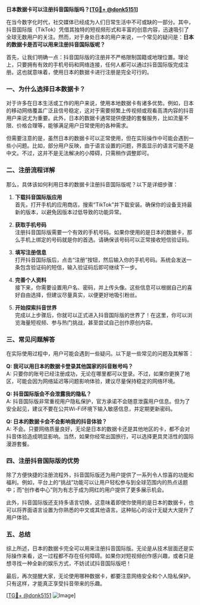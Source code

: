 **日本数据卡可以注册抖音国际版吗？[[TG💪+ @donk5151](https://t.me/s/donk5151)]**

在当今数字化时代，社交媒体已经成为人们日常生活中不可或缺的一部分。其中，抖音国际版（TikTok）凭借其独特的短视频形式和丰富的创意内容，迅速吸引了全球无数用户的关注。然而，对于身处日本的用户来说，一个常见的疑问是：**日本的数据卡是否可以用来注册抖音国际版呢？**

首先，让我们明确一点：抖音国际版的注册并不严格限制国籍或地理位置。理论上，只要拥有有效的手机号码和网络连接，任何人都可以通过抖音国际版完成注册。这也就意味着，使用日本的数据卡进行注册是完全可行的。

### **一、为什么选择日本数据卡？**

对于许多在日本生活或工作的用户来说，使用本地数据卡有诸多优势。例如，日本的移动网络覆盖广泛且信号稳定，这对于需要频繁上传视频或观看高清内容的抖音用户来说尤为重要。此外，日本的数据卡通常提供便捷的套餐服务，比如流量不限、价格合理等，能够满足用户日常使用的各种需求。

但需要注意的是，虽然日本的数据卡可以正常使用，但在实际操作中可能会遇到一些小问题。比如，部分用户反映，由于语言设置的问题，界面显示的语言可能不是中文。不过，这并不是无法解决的小障碍，只需稍作调整即可。

### **二、注册流程详解**

那么，具体该如何利用日本的数据卡注册抖音国际版呢？以下是详细步骤：

1. **下载抖音国际版应用**  
   首先，打开手机的应用商店，搜索“TikTok”并下载安装。确保你的设备支持最新的版本，以避免因版本过低导致的功能异常。

2. **获取手机号码**  
   注册抖音国际版需要一个有效的手机号码。如果你使用的是日本的数据卡，那么手机上绑定的号码就是你的首选。请确保该号码可以正常接收短信验证码。

3. **填写注册信息**  
   打开抖音国际版后，点击“注册”按钮，然后输入你的手机号码。系统会发送一条包含验证码的短信，输入验证码后即可继续下一步。

4. **完善个人资料**  
   接下来，你需要设置用户名、密码，并上传头像。这些信息可以根据自己的喜好自由选择，但建议尽量真实，以便更好地吸引粉丝。

5. **开始探索抖音世界**  
   完成以上步骤后，你就可以正式进入抖音国际版的世界了！在这里，你可以浏览海量短视频、参与热门挑战，甚至尝试自己创作原创内容。

### **三、常见问题解答**

在实际使用过程中，用户可能会遇到一些疑问。以下是一些常见的问题及其解答：

**Q: 我可以用日本的数据卡登录其他国家的抖音账号吗？**  
A: 只要你的账号已经注册成功，无论在哪里都可以登录。不过，如果你更换了地区，可能会因为网络延迟等问题影响体验，建议尽量保持稳定的网络环境。

**Q: 抖音国际版会不会泄露我的隐私？**  
A: 抖音国际版非常重视用户隐私保护，官方承诺不会随意泄露用户信息。但为了安全起见，建议不要在公共Wi-Fi环境下输入敏感信息，并定期更新密码。

**Q: 日本的数据卡会不会影响我的抖音体验？**  
A: 不会。只要网络质量良好，无论是日本的数据卡还是其他地区的卡，都不会对抖音体验造成明显影响。当然，如果你经常出国旅行，可以选择更具灵活性的国际漫游套餐。

### **四、注册抖音国际版的优势**

除了方便快捷的注册流程外，抖音国际版还为用户提供了一系列令人惊喜的功能和福利。例如，平台上的“挑战”功能可以让用户轻松参与到全球范围内的热点话题中；而“创作者中心”则为有志于成为网红的用户提供了更多展示机会。

此外，抖音国际版还支持多语言切换，这意味着即使你使用的是日本的数据卡，也可以将界面语言设置为你熟悉的中文或其他语言。这种贴心的设计无疑大大提升了用户体验。

### **五、总结**

综上所述，日本的数据卡完全可以用来注册抖音国际版。无论是从技术层面还是实际操作来看，这一过程都不存在任何障碍。如果你对短视频创作感兴趣，或者只是想寻找一种全新的娱乐方式，不妨试试抖音国际版吧！

最后，再次提醒大家，无论使用哪种数据卡，都要注意网络安全和个人隐私保护。只有这样，才能真正享受抖音带来的乐趣。

[[TG💪+ @donk5151](https://t.me/s/donk5151) ![Image](https://i.postimg.cc/rwNCRYN7/Snipaste-2025-04-30-17-27-05.png)]